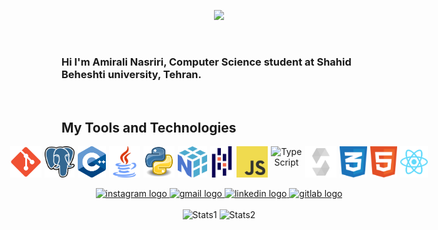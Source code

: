 <p align="center">
  <a href="https://git.io/typing-svg">
    <img src="https://readme-typing-svg.demolab.com?font=Fira+Code&size=40&pause=1000&color=00FF00&center=true&vCenter=true&width=500&lines=----HOPE----"/>
  </a>
</p>

<br>

### Hi I'm Amirali Nasriri, Computer Science student at Shahid Beheshti university, Tehran.

<br>

## My Tools and Technologies

<div align="center">

  <div style="display: flex; align-items: center; justify-content: center; gap: 5px;">
    <img src="icons/git.svg" alt="git" height="50" width="50">
    <img src="icons/postgres.svg" alt="postgres" height="50" width="50">
    <img src="icons/c++.svg" alt="c++" height="50" width="50">
    <img src="icons/java.svg" alt="java" height="50" width="50">
    <img src="icons/python.svg" alt="python" height="50" width="50">
    <img src="icons/numpy-1.svg" alt="numpy" height="50" width="50">
    <img src="icons/pandas.svg" alt="pandas" height="50" width="50">
    <img src="icons/logo-javascript.svg" alt="javascript" height="50" width="50">
    <img src="https://upload.wikimedia.org/wikipedia/commons/thumb/4/4c/Typescript_logo_2020.svg/1200px-Typescript_logo_2020.svg.png" alt="TypeScript" height="50" width="50">
    <img src="icons/solidity-svgrepo-com.svg" alt="solidity" height="50" width="50">
    <img src="icons/css-3.svg" alt="css" height="50" width="50">
    <img src="icons/html-1.svg" alt="html" height="50" width="50">
    <img src="icons/react-2.svg" alt="react" height="50" width="50">
</div>

</div>

<br>

<div align="center">
  <a href="https://www.instagram.com/amirali__nasiri_?igsh=aW82cmxvYzRtOHZj" target="_blank">
    <img src="https://img.shields.io/static/v1?message=Instagram&logo=instagram&label=&color=cd486b&logoColor=white&labelColor=&style=for-the-badge" height="27" alt="instagram logo"  />
  </a>
  <a href="amirnasiri1383710@gmail.com" target="_blank">
    <img src="https://img.shields.io/static/v1?message=Gmail&logo=gmail&label=&color=D14836&logoColor=white&labelColor=&style=for-the-badge" height="27" alt="gmail logo"  />
  </a>
  <a href="
  https://www.linkedin.com/in/amirali-nasiri-370646283/" target="_blank">
    <img src="https://img.shields.io/static/v1?message=LinkedIn&logo=linkedin&label=&color=0077B5&logoColor=white&labelColor=&style=for-the-badge" height="27" alt="linkedin logo"  />
  </a>
   <a href="https://gitlab.com/amirnasiri1383710" target="_blank">
    <img src="https://img.shields.io/static/v1?message=GitLab&logo=gitlab&label=&color=FCA121&logoColor=white&labelColor=&style=for-the-badge" height="27" alt="gitlab logo"  />
  </a>
</div>

<br>

<div align="center">
    <img src="https://github-readme-stats.vercel.app/api?username=amiralinasiri27&theme=darcula&show_icons=true&hide_border=true&count_private=true" alt="Stats1" height="150">
    <img src="https://github-readme-stats.vercel.app/api/top-langs/?username=amiralinasiri27&theme=darcula&show_icons=true&hide_border=true&layout=compact" alt="Stats2" height="150">
</div>
